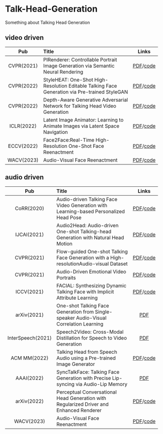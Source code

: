 # Talk-Head-Generation
Something about Talking Head Generation

## video driven
| Pub |  Title  |Links|
|:--------:| :-------------|:-------------:|
|CVPR(2021) | PIRenderer: Controllable Portrait Image Generation via Semantic Neural Rendering|[PDF](https://arxiv.org/pdf/2109.08379)/[code](https://github.com/RenYurui/PIRender) |
|CVPR(2022) | StyleHEAT: One-Shot High-Resolution Editable Talking Face Generation via Pre-trained StyleGAN|[PDF](https://arxiv.org/pdf/2203.04036.pdf)/[code](https://github.com/FeiiYin/StyleHEAT) |
|CVPR(2022) | Depth-Aware Generative Adversarial Network for Talking Head Video Generation|[PDF](https://arxiv.org/pdf/2203.06605)/[code](https://github.com/harlanhong/CVPR2022-DaGAN) |
| ICLR(2022)|Latent Image Animator: Learning to Animate Images via Latent Space Navigation |[PDF](https://arxiv.org/pdf/2203.09043)/[code](https://github.com/wyhsirius/LIA) |
|ECCV(2022) |Face2Face:Real-Time High-Resolution One-Shot Face Reenactment |[PDF](https://github.com/NetEase-GameAI/Face2FaceRHO/blob/master/paper.pdf)/[code](https://github.com/NetEase-GameAI/Face2FaceRHO) |
|WACV(2023) |Audio-Visual Face Reenactment |[PDF](http://cvit.iiit.ac.in/images/Projects/avfr/paper.pdf)/[code](https://github.com/mdv3101/AVFR-Gan) |


## audio driven
| Pub |  Title  |Links|
|:--------:| :-------------|:-------------:|
|CoRR(2020)|Audio-driven Talking Face Video Generation with Learning-based Personalized Head Pose|[PDF](http://arxiv.org/abs/2002.10137)/[code](https://github.com/yiranran/Audio-driven-TalkingFace-HeadPose) |
|IJCAI(2021)| Audio2Head: Audio-driven One-shot Talking-head Generation with Natural Head Motion |[PDF](https://arxiv.org/pdf/2107.09293)/[code](https://github.com/wangsuzhen/Audio2Head) |
|CVPR(2021)| Flow-guided One-shot Talking Face Generation with a High-resolutionAudio-visual Dataset|[PDF](https://openaccess.thecvf.com/content/CVPR2021/papers/Zhang_Flow-Guided_One-Shot_Talking_Face_Generation_With_a_High-Resolution_Audio-Visual_Dataset_CVPR_2021_paper.pdf)/[code](https://github.com/MRzzm/HDTF) |
|CVPR(2021)| Audio-Driven Emotional Video Portraits |[PDF](https://arxiv.org/abs/2104.07452)/[code](https://github.com/jixinya/EVP) |
|ICCV(2021)|FACIAL: Synthesizing Dynamic Talking Face with Implicit Attribute Learning |[PDF](https://arxiv.org/pdf/2108.07938.pdf)/[code](https://github.com/zhangchenxu528/FACIAL) |
|arXiv(2021)|One-shot Talking Face Generation from Single-speaker Audio-Visual Correlation Learning|[PDF](https://arxiv.org/pdf/2112.02749.pdf)|
|InterSpeech(2021)|Speech2Video: Cross-Modal Distillation for Speech to Video Generation |[PDF](https://arxiv.org/pdf/2107.04806v1)|
|ACM MM(2022)|Talking Head from Speech Audio using a Pre-trained Image Generator | [PDF](https://dl.acm.org/doi/10.1145/3503161.3548101)/[code](https://github.com/MohammedAlghamdi/talking-heads-acm-mm) |
|AAAI(2022) | SyncTalkFace: Talking Face Generation with Precise Lip-syncing via Audio-Lip Memory| [PDF](https://link.zhihu.com/?target=https%3A//www.aaai.org/AAAI22Papers/AAAI-7528.ParkS.pdf)|
|arXiv(2022)| Perceptual Conversational Head Generation with Regularized Driver and Enhanced Renderer|[PDF](https://arxiv.org/abs/2206.12837)/[code](https://github.com/megvii-research/MM2022-ViCoPerceptualHeadGeneration) |
|WACV(2023) |Audio-Visual Face Reenactment |[PDF](http://cvit.iiit.ac.in/images/Projects/avfr/paper.pdf)/[code](https://github.com/mdv3101/AVFR-Gan) |


